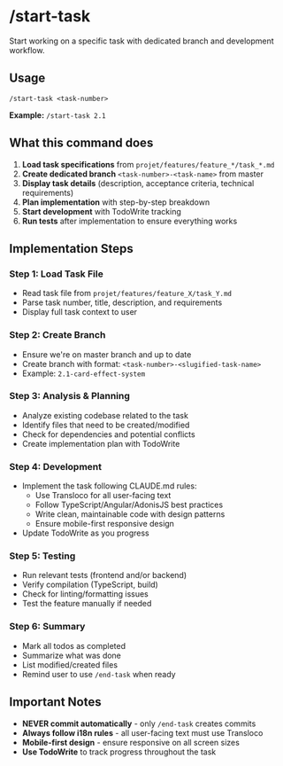 # /start-task

Start working on a specific task with dedicated branch and development workflow.

## Usage

```
/start-task <task-number>
```

**Example:** `/start-task 2.1`

## What this command does

1. **Load task specifications** from `projet/features/feature_*/task_*.md`
2. **Create dedicated branch** `<task-number>-<task-name>` from master
3. **Display task details** (description, acceptance criteria, technical requirements)
4. **Plan implementation** with step-by-step breakdown
5. **Start development** with TodoWrite tracking
6. **Run tests** after implementation to ensure everything works

## Implementation Steps

### Step 1: Load Task File

- Read task file from `projet/features/feature_X/task_Y.md`
- Parse task number, title, description, and requirements
- Display full task context to user

### Step 2: Create Branch

- Ensure we're on master branch and up to date
- Create branch with format: `<task-number>-<slugified-task-name>`
- Example: `2.1-card-effect-system`

### Step 3: Analysis & Planning

- Analyze existing codebase related to the task
- Identify files that need to be created/modified
- Check for dependencies and potential conflicts
- Create implementation plan with TodoWrite

### Step 4: Development

- Implement the task following CLAUDE.md rules:
  - Use Transloco for all user-facing text
  - Follow TypeScript/Angular/AdonisJS best practices
  - Write clean, maintainable code with design patterns
  - Ensure mobile-first responsive design
- Update TodoWrite as you progress

### Step 5: Testing

- Run relevant tests (frontend and/or backend)
- Verify compilation (TypeScript, build)
- Check for linting/formatting issues
- Test the feature manually if needed

### Step 6: Summary

- Mark all todos as completed
- Summarize what was done
- List modified/created files
- Remind user to use `/end-task` when ready

## Important Notes

- **NEVER commit automatically** - only `/end-task` creates commits
- **Always follow i18n rules** - all user-facing text must use Transloco
- **Mobile-first design** - ensure responsive on all screen sizes
- **Use TodoWrite** to track progress throughout the task
